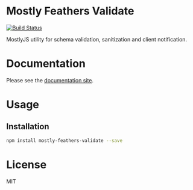 Mostly Feathers Validate
========================

[![Build Status](https://travis-ci.org/mostlyjs/mostly-feathers-validate.svg)](https://travis-ci.org/mostlyjs/mostly-feathers-validate)

MostlyJS utility for schema validation, sanitization and client notification.

# Documentation

Please see the [documentation site](https://mostlyjs.github.io).

# Usage

## Installation

```bash
npm install mostly-feathers-validate --save
```

# License

MIT